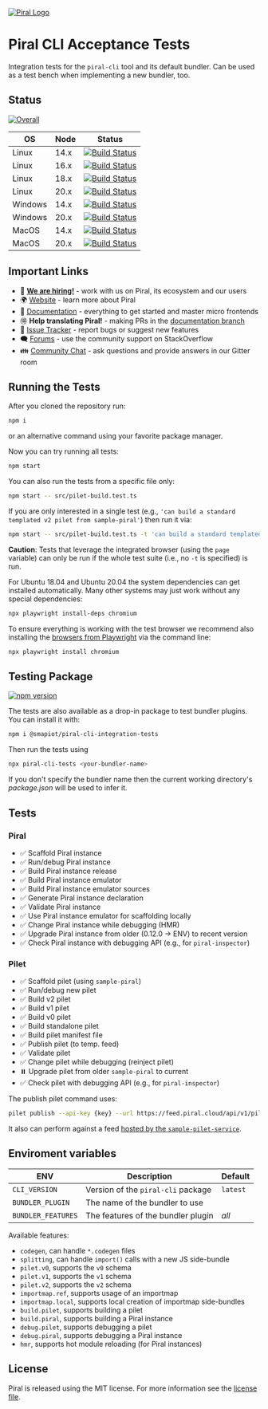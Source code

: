 [![Piral Logo](https://github.com/smapiot/piral/raw/main/docs/assets/logo.png)](https://piral.io)

# Piral CLI Acceptance Tests

Integration tests for the `piral-cli` tool and its default bundler. Can be used as a test bench when implementing a new bundler, too.

## Status

[![Overall](https://smapiot.visualstudio.com/piral-pipelines/_apis/build/status/smapiot.piral-cli-integration-tests?branchName=main)](https://smapiot.visualstudio.com/piral-pipelines/_build/latest?definitionId=46&branchName=main)

| OS           | Node   | Status       |
| ------------ | ------ | ------------ |
| Linux        | 14.x   | [![Build Status](https://smapiot.visualstudio.com/piral-pipelines/_apis/build/status/smapiot.piral-cli-integration-tests?branchName=main&jobName=Job&configuration=Job%20linux_node_14)](https://smapiot.visualstudio.com/piral-pipelines/_build/latest?definitionId=46&branchName=main)   |
| Linux        | 16.x   | [![Build Status](https://smapiot.visualstudio.com/piral-pipelines/_apis/build/status/smapiot.piral-cli-integration-tests?branchName=main&jobName=Job&configuration=Job%20linux_node_16)](https://smapiot.visualstudio.com/piral-pipelines/_build/latest?definitionId=46&branchName=main)   |
| Linux        | 18.x   | [![Build Status](https://smapiot.visualstudio.com/piral-pipelines/_apis/build/status/smapiot.piral-cli-integration-tests?branchName=main&jobName=Job&configuration=Job%20linux_node_18)](https://smapiot.visualstudio.com/piral-pipelines/_build/latest?definitionId=46&branchName=main)   |
| Linux        | 20.x   | [![Build Status](https://smapiot.visualstudio.com/piral-pipelines/_apis/build/status/smapiot.piral-cli-integration-tests?branchName=main&jobName=Job&configuration=Job%20linux_node_20)](https://smapiot.visualstudio.com/piral-pipelines/_build/latest?definitionId=46&branchName=main)   |
| Windows      | 14.x   | [![Build Status](https://smapiot.visualstudio.com/piral-pipelines/_apis/build/status/smapiot.piral-cli-integration-tests?branchName=main&jobName=Job&configuration=Job%20windows_node_14)](https://smapiot.visualstudio.com/piral-pipelines/_build/latest?definitionId=46&branchName=main) |
| Windows      | 20.x   | [![Build Status](https://smapiot.visualstudio.com/piral-pipelines/_apis/build/status/smapiot.piral-cli-integration-tests?branchName=main&jobName=Job&configuration=Job%20windows_node_20)](https://smapiot.visualstudio.com/piral-pipelines/_build/latest?definitionId=46&branchName=main) |
| MacOS        | 14.x   | [![Build Status](https://smapiot.visualstudio.com/piral-pipelines/_apis/build/status/smapiot.piral-cli-integration-tests?branchName=main&jobName=Job&configuration=Job%20macos_node_14)](https://smapiot.visualstudio.com/piral-pipelines/_build/latest?definitionId=46&branchName=main) |
| MacOS        | 20.x   | [![Build Status](https://smapiot.visualstudio.com/piral-pipelines/_apis/build/status/smapiot.piral-cli-integration-tests?branchName=main&jobName=Job&configuration=Job%20macos_node_20)](https://smapiot.visualstudio.com/piral-pipelines/_build/latest?definitionId=46&branchName=main) |

## Important Links

* 📢 **[We are hiring!](https://smapiot.com/jobs)** - work with us on Piral, its ecosystem and our users
* 🌍 [Website](https://piral.io/) - learn more about Piral
* 📖 [Documentation](https://docs.piral.io/) - everything to get started and master micro frontends
* 🉐 **Help translating Piral!** - making PRs in the [documentation branch](https://github.com/smapiot/piral/tree/documentation)
* 🐞 [Issue Tracker](https://github.com/smapiot/piral/issues) - report bugs or suggest new features
* 🗨  [Forums](https://stackoverflow.com/questions/tagged/piral) - use the community support on StackOverflow
* 👪 [Community Chat](https://gitter.im/piral-io/community) - ask questions and provide answers in our Gitter room

## Running the Tests

After you cloned the repository run:

```sh
npm i
```

or an alternative command using your favorite package manager.

Now you can try running all tests:

```sh
npm start
```

You can also run the tests from a specific file only:

```sh
npm start -- src/pilet-build.test.ts
```

If you are only interested in a single test (e.g., `'can build a standard templated v2 pilet from sample-piral'`) then run it via:

```sh
npm start -- src/pilet-build.test.ts -t 'can build a standard templated v2 pilet from sample-piral'
```

**Caution**: Tests that leverage the integrated browser (using the `page` variable) can only be run if the whole test suite (i.e., no `-t` is specified) is run.

For Ubuntu 18.04 and Ubuntu 20.04 the system dependencies can get installed automatically. Many other systems may just work without any special dependencies:

```sh
npx playwright install-deps chromium
```

To ensure everything is working with the test browser we recommend also installing the [browsers from Playwright](https://playwright.dev/docs/cli#install-browsers) via the command line:

```sh
npx playwright install chromium
```

## Testing Package

[![npm version](https://img.shields.io/npm/v/piral-cli-webpack.svg?style=flat)](https://www.npmjs.com/package/piral-cli-webpack)

The tests are also available as a drop-in package to test bundler plugins. You can install it with:

```sh
npm i @smapiot/piral-cli-integration-tests
```

Then run the tests using

```sh
npx piral-cli-tests <your-bundler-name>
```

If you don't specify the bundler name then the current working directory's *package.json* will be used to infer it.

## Tests

### Piral

-   ✅ Scaffold Piral instance
-   ✅ Run/debug Piral instance
-   ✅ Build Piral instance release
-   ✅ Build Piral instance emulator
-   ✅ Build Piral instance emulator sources
-   ✅ Generate Piral instance declaration
-   ✅ Validate Piral instance
-   ✅ Use Piral instance emulator for scaffolding locally
-   ✅ Change Piral instance while debugging (HMR)
-   ✅ Upgrade Piral instance from older (0.12.0 -> ENV) to recent version
-   ✅ Check Piral instance with debugging API (e.g., for `piral-inspector`)

### Pilet

-   ✅ Scaffold pilet (using `sample-piral`)
-   ✅ Run/debug new pilet
-   ✅ Build v2 pilet
-   ✅ Build v1 pilet
-   ✅ Build v0 pilet
-   ✅ Build standalone pilet
-   ✅ Build pilet manifest file
-   ✅ Publish pilet (to temp. feed)
-   ✅ Validate pilet
-   ✅ Change pilet while debugging (reinject pilet)
-   ⏸️ Upgrade pilet from older `sample-piral` to current
-   ✅ Check pilet with debugging API (e.g., for `piral-inspector`)

The publish pilet command uses:

```sh
pilet publish --api-key {key} --url https://feed.piral.cloud/api/v1/pilet/temp --fresh
```

It also can perform against a feed [hosted by the `sample-pilet-service`](https://github.com/smapiot/sample-pilet-service).

## Enviroment variables

| ENV                | Description                        | Default    |
| ------------------ | ---------------------------------- | ---------- |
| `CLI_VERSION`      | Version of the `piral-cli` package | `latest`   |
| `BUNDLER_PLUGIN`   | The name of the bundler to use     |            |
| `BUNDLER_FEATURES` | The features of the bundler plugin | *all*      |

Available features:

- `codegen`, can handle `*.codegen` files
- `splitting`, can handle `import()` calls with a new JS side-bundle
- `pilet.v0`, supports the `v0` schema
- `pilet.v1`, supports the `v1` schema
- `pilet.v2`, supports the `v2` schema
- `importmap.ref`, supports usage of an importmap
- `importmap.local`, supports local creation of importmap side-bundles
- `build.pilet`, supports building a pilet
- `build.piral`, supports building a Piral instance
- `debug.pilet`, supports debugging a pilet
- `debug.piral`, supports debugging a Piral instance
- `hmr`, supports hot module reloading (for Piral instances)

## License

Piral is released using the MIT license. For more information see the [license file](./LICENSE).
